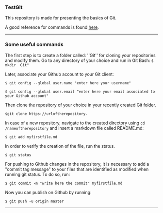 ### TestGit
This repository is made for presenting the basics of Git. 

A good reference for commands is found [here](https://www.youtube.com/watch?v=HVsySz-h9r4). 

-----

### Some useful commands 

The first step is to create a folder called: ''Git'' for cloning your repositories and modify them. Go to any directory of your choice and run in Git Bash: 
`$ mkdir  Git"`

Later, associate your Github account to your Git client: 

`$ git config --global user.name "enter here your username"`

`$ git config --global user.email "enter here your email associated to your Github account"`

Then clone the repository of your choice in your recently created Git folder.

`$git clone https://urloftherepository.`

In case of a new repository, navigate to the created directory using `cd /nameoftherepository` and insert a markdown file called README.md:

`$ git add myfirstfile.md`

In order to verify the creation of the file, run the status.

`$ git status`

For pushing to Github changes in the repository, it is necessary to add a "commit tag message" to your files that are identified as modified when running git status. To do so, run:

`$ git commit -m "write here the commit" myfirstfile.md`

Now you can publish on Github by running:

`$ git push -u origin master`

-----
